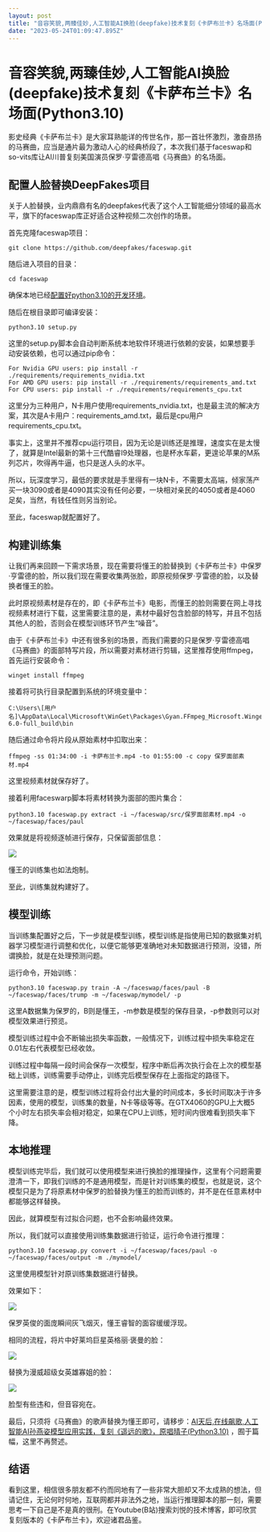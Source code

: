 ```yaml
---
layout: post
title: "音容笑貌,两臻佳妙,人工智能AI换脸(deepfake)技术复刻《卡萨布兰卡》名场面(Python3.10)"
date: "2023-05-24T01:09:47.895Z"
---
```

音容笑貌,两臻佳妙,人工智能AI换脸(deepfake)技术复刻《卡萨布兰卡》名场面(Python3.10)
======================================================

影史经典《卡萨布兰卡》是大家耳熟能详的传世名作，那一首壮怀激烈，激奋昂扬的马赛曲，应当是通片最为激动人心的经典桥段了，本次我们基于faceswap和so-vits库让AI川普复刻美国演员保罗·亨雷德高唱《马赛曲》的名场面。

配置人脸替换DeepFakes项目
-----------------

关于人脸替换，业内鼎鼎有名的deepfakes代表了这个人工智能细分领域的最高水平，旗下的faceswap库正好适合这种视频二次创作的场景。

首先克隆faceswap项目：

    git clone https://github.com/deepfakes/faceswap.git
    

随后进入项目的目录：

    cd faceswap
    

确保本地已经[配置好python3.10的开发环境](https://v3u.cn/a_id_200)。

随后在根目录即可编译安装：

    python3.10 setup.py
    

这里的setup.py脚本会自动判断系统本地软件环境进行依赖的安装，如果想要手动安装依赖，也可以通过pip命令：

    For Nvidia GPU users: pip install -r ./requirements/requirements_nvidia.txt  
    For AMD GPU users: pip install -r ./requirements/requirements_amd.txt  
    For CPU users: pip install -r ./requirements/requirements_cpu.txt
    

这里分为三种用户，N卡用户使用requirements\_nvidia.txt，也是最主流的解决方案，其次是A卡用户：requirements\_amd.txt，最后是cpu用户requirements\_cpu.txt。

事实上，这里并不推荐cpu运行项目，因为无论是训练还是推理，速度实在是太慢了，就算是Intel最新的第十三代酷睿I9处理器，也是杯水车薪，更遑论苹果的M系列芯片，吹得再牛逼，也只是送人头的水平。

所以，玩深度学习，最低的要求就是手里得有一块N卡，不需要太高端，倾家荡产买一块3090或者是4090其实没有任何必要，一块相对亲民的4050或者是4060足矣，当然，有钱任性则另当别论。

至此，faceswap就配置好了。

构建训练集
-----

让我们再来回顾一下需求场景，现在需要将懂王的脸替换到《卡萨布兰卡》中保罗·亨雷德的脸，所以我们现在需要收集两张脸，即原视频保罗·亨雷德的脸，以及替换者懂王的脸。

此时原视频素材是存在的，即《卡萨布兰卡》电影，而懂王的脸则需要在网上寻找视频素材进行下载，这里需要注意的是，素材中最好包含脸部的特写，并且不包括其他人的脸，否则会在模型训练环节产生“噪音”。

由于《卡萨布兰卡》中还有很多别的场景，而我们需要的只是保罗·亨雷德高唱《马赛曲》的面部特写片段，所以需要对素材进行剪辑，这里推荐使用ffmpeg，首先运行安装命令：

    winget install ffmpeg
    

接着将可执行目录配置到系统的环境变量中：

    C:\Users\[用户名]\AppData\Local\Microsoft\WinGet\Packages\Gyan.FFmpeg_Microsoft.Winget.Source_8wekyb3d8bbwe\ffmpeg-6.0-full_build\bin
    

随后通过命令将片段从原始素材中扣取出来：

    ffmpeg -ss 01:34:00 -i 卡萨布兰卡.mp4 -to 01:55:00 -c copy 保罗面部素材.mp4
    

这里视频素材就保存好了。

接着利用faceswarp脚本将素材转换为面部的图片集合：

    python3.10 faceswap.py extract -i ~/faceswap/src/保罗面部素材.mp4 -o ~/faceswap/faces/paul
    

效果就是将视频逐帧进行保存，只保留面部信息：

![](https://v3u.cn/v3u/Public/js/editor/attached/20230523120533_18162.png)

懂王的训练集也如法炮制。

至此，训练集就构建好了。

模型训练
----

当训练集配置好之后，下一步就是模型训练，模型训练是指使用已知的数据集对机器学习模型进行调整和优化，以便它能够更准确地对未知数据进行预测，没错，所谓换脸，就是在处理预测问题。

运行命令，开始训练：

    python3.10 faceswap.py train -A ~/faceswap/faces/paul -B ~/faceswap/faces/trump -m ~/faceswap/mymodel/ -p
    

这里A数据集为保罗的，B则是懂王，-m参数是模型的保存目录，-p参数则可以对模型效果进行预览。

模型训练过程中会不断输出损失率函数，一般情况下，训练过程中损失率稳定在0.01左右代表模型已经收敛。

训练过程中每隔一段时间会保存一次模型，程序中断后再次执行会在上次的模型基础上训练，训练需要手动停止，训练完后模型保存在上面指定的路径下。

这里需要注意的是，模型训练过程将会付出大量的时间成本，多长时间取决于许多因素，使用的模型，训练集的数量，N卡等级等等。在GTX4060的GPU上大概5个小时左右损失率会相对稳定，如果在CPU上训练，短时间内很难看到损失率下降。

本地推理
----

模型训练完毕后，我们就可以使用模型来进行换脸的推理操作，这里有个问题需要澄清一下，即我们训练的不是通用模型，而是针对训练集的模型，也就是说，这个模型只是为了将原素材中保罗的脸替换为懂王的脸而训练的，并不是在任意素材中都能够这样替换。

因此，就算模型有过拟合问题，也不会影响最终效果。

所以，我们就可以直接使用训练集数据进行验证，运行命令进行推理：

    python3.10 faceswap.py convert -i ~/faceswap/faces/paul -o ~/faceswap/faces/output -m ./mymodel/  
    
    

这里使用模型针对原训练集数据进行替换。

效果如下：

![](https://v3u.cn/v3u/Public/js/editor/attached/20230523130546_26460.png)

保罗英俊的面庞瞬间灰飞烟灭，懂王睿智的面容缓缓浮现。

相同的流程，将片中好莱坞巨星英格丽·褒曼的脸：

![](https://v3u.cn/v3u/Public/js/editor/attached/20230523130502_55056.png)

替换为漫威超级女英雄寡姐的脸：

![](https://v3u.cn/v3u/Public/js/editor/attached/20230523130538_61297.png)

脸型有些违和，但音容宛在。

最后，只须将《马赛曲》的歌声替换为懂王即可，请移步：[AI天后,在线飙歌,人工智能AI孙燕姿模型应用实践，复刻《遥远的歌》，原唱晴子(Python3.10)](https://v3u.cn/a_id_310) ，囿于篇幅，这里不再赘述。

结语
--

看到这里，相信很多朋友都不约而同地有了一些非常大胆却又不太成熟的想法，但请记住，无论何时何地，互联网都并非法外之地，当运行推理脚本的那一刻，需要思考一下自己是不是真的很刑。在Youtube(B站)搜索刘悦的技术博客，即可欣赏复刻版本的《卡萨布兰卡》，欢迎诸君品鉴。